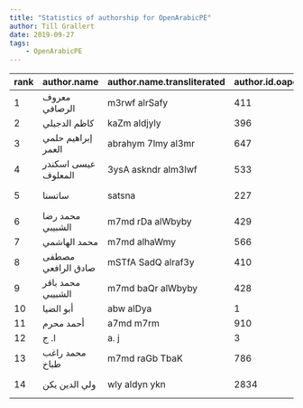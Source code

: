 ```yaml
---
title: "Statistics of authorship for OpenArabicPE"
author: Till Grallert
date: 2019-09-27
tags:
    - OpenArabicPE
---
```


| rank |      author.name      | author.name.transliterated | author.id.oape |                author.id.viaf                | author.birth | author.death | journal.count | article.count | word.count | character.count |
|------|-----------------------|----------------------------|----------------|----------------------------------------------|--------------|--------------|---------------|---------------|------------|-----------------|
|    1 | معروف  الرصافي        | m3rwf  alrSafy             |            411 | [14924300](https://viaf.org/viaf/14924300)   | 1875-01-01   | 1945-01-01   |             4 |            31 |      15038 |           64012 |
|    2 | كاظم   الدجيلي        | kaZm   aldjyly             |            396 | NA                                           | 1884         | 1970         |             2 |            28 |      38050 |          165405 |
|    3 | إبراهيم  حلمي  العمر  | abrahym  7lmy  al3mr       |            647 | NA                                           | 1890         | 1942         |             2 |            22 |      40747 |          186244 |
|    4 | عيسى  اسكندر  المعلوف | 3ysA  askndr  alm3lwf      |            533 | [40250618](https://viaf.org/viaf/40250618)   | 1869-04-11   | 1956-07-02   |             2 |            22 |      23383 |          105770 |
|    5 | ساتسنا                | satsna                     |            227 | [39370998](https://viaf.org/viaf/39370998)   | 1866-08-05   | 1947-01-07   |             2 |            15 |      20106 |           88510 |
|    6 | محمد  رضا  الشبيبي    | m7md  rDa  alWbyby         |            429 | [22006374](https://viaf.org/viaf/22006374)   | 1889-01-01   | 1965-01-01   |             2 |            12 |      24156 |          107093 |
|    7 | محمد  الهاشمي         | m7md  alhaWmy              |            566 | NA                                           | NA           | NA           |             2 |             6 |       2717 |           11490 |
|    8 | مصطفى  صادق  الرافعي  | mSTfA  SadQ  alraf3y       |            410 | [236524859](https://viaf.org/viaf/236524859) | 1880-01-01   | 1937-05-14   |             2 |             6 |       3711 |           15854 |
|    9 | محمد  باقر  الشبيبي   | m7md  baQr  alWbyby        |            428 | NA                                           | NA           | NA           |             2 |             5 |       3331 |           15007 |
|   10 | أبو الضيا             | abw alDya                  |              1 | NA                                           | NA           | NA           |             2 |             4 |       5836 |           26695 |
|   11 | أحمد  محرم            | a7md  m7rm                 |            910 | [60500457](https://viaf.org/viaf/60500457)   | 1877         | 1945         |             2 |             4 |       1543 |            6917 |
|   12 | ا. ج                  | a. j                       |              3 | NA                                           | NA           | NA           |             2 |             3 |        639 |            2976 |
|   13 | محمد  راغب  طباخ      | m7md  raGb  TbaK           |            786 | [63117968](https://viaf.org/viaf/63117968)   | 1877         | 1951         |             2 |             3 |       2633 |           11718 |
|   14 | ولي الدين   يكن       | wly aldyn   ykn            |           2834 | [36771043](https://viaf.org/viaf/36771043)   | 1873         | 1921-03-06   |             2 |             2 |        795 |            3334 |